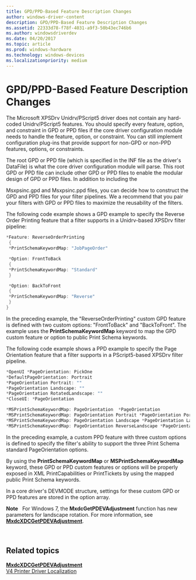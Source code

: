 ```yaml
---
title: GPD/PPD-Based Feature Description Changes
author: windows-driver-content
description: GPD/PPD-Based Feature Description Changes
ms.assetid: 22333d78-f78f-4031-a9f3-50b43ec746b6
ms.author: windowsdriverdev
ms.date: 04/20/2017
ms.topic: article
ms.prod: windows-hardware
ms.technology: windows-devices
ms.localizationpriority: medium
---
```


# GPD/PPD-Based Feature Description Changes


The Microsoft XPSDrv Unidrv/PScript5 driver does not contain any hard-coded Unidrv/PScript5 features. You should specify every feature, option, and constraint in GPD or PPD files if the core driver configuration module needs to handle the feature, option, or constraint. You can still implement configuration plug-ins that provide support for non-GPD or non-PPD features, options, or constraints.

The root GPD or PPD file (which is specified in the INF file as the driver's DataFile) is what the core driver configuration module will parse. This root GPD or PPD file can include other GPD or PPD files to enable the modular design of GPD or PPD files. In addition to including the

Msxpsinc.gpd and Msxpsinc.ppd files, you can decide how to construct the GPD and PPD files for your filter pipelines. We a recommend that you pair your filters with GPD or PPD files to maximize the reusability of the filters.

The following code example shows a GPD example to specify the Reverse Order Printing feature that a filter supports in a Unidrv-based XPSDrv filter pipeline:

```cpp
*Feature: ReverseOrderPrinting
 {
 *PrintSchemaKeywordMap: "JobPageOrder"

 *Option: FrontToBack
 {
 *PrintSchemaKeywordMap: "Standard"
 }

 *Option: BackToFront
 {
 *PrintSchemaKeywordMap: "Reverse"
 }
}
```

In the preceding example, the "ReverseOrderPrinting" custom GPD feature is defined with two custom options: "FrontToBack" and "BackToFront". The example uses the **PrintSchemaKeywordMap** keyword to map the GPD custom feature or option to public Print Schema keywords.

The following code example shows a PPD example to specify the Page Orientation feature that a filter supports in a PScript5-based XPSDrv filter pipeline.

```cpp
*OpenUI *PageOrientation: PickOne
*DefaultPageOrientation: Portrait
*PageOrientation Portrait: ""
*PageOrientation Landscape: ""
*PageOrientation RotatedLandscape: ""
*CloseUI: *PageOrientation

*MSPrintSchemaKeywordMap: PageOrientation  *PageOrientation
*MSPrintSchemaKeywordMap: PageOrientation Portrait *PageOrientation Portrait
*MSPrintSchemaKeywordMap: PageOrientation Landscape *PageOrientation Landscape
*MSPrintSchemaKeywordMap: PageOrientation ReverseLandscape *PageOrientation RotatedLandscape
```

In the preceding example, a custom PPD feature with three custom options is defined to specify the filter's ability to support the three Print Schema standard PageOrientation options.

By using the **PrintSchemaKeywordMap** or **MSPrintSchemaKeywordMap** keyword, these GPD or PPD custom features or options will be properly exposed in XML PrintCapabilities or PrintTickets by using the mapped public Print Schema keywords.

In a core driver's DEVMODE structure, settings for these custom GPD or PPD features are stored in the option array.

**Note**   For Windows 7, the **MxdcGetPDEVAdjustment** function has new parameters for landscape rotation. For more information, see [**MxdcXDCGetPDEVAdjustment**](https://msdn.microsoft.com/library/windows/hardware/ff557558).

 

## Related topics
[**MxdcXDCGetPDEVAdjustment**](https://msdn.microsoft.com/library/windows/hardware/ff557558)  
[V4 Printer Driver Localization](v4-driver-localization.md)  



